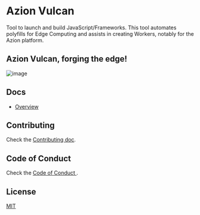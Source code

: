 # Azion Vulcan

Tool to launch and build JavaScript/Frameworks. This tool automates polyfills for Edge Computing and assists in creating Workers, notably for the Azion platform.

## Azion Vulcan, forging the edge!

![image](https://github.com/aziontech/vulcan/assets/12740219/7ffeae06-3535-47d7-91f5-3b9996952ce9)

## Docs
* [Overview](docs/overview.md)

## Contributing
Check the [Contributing doc](CONTRIBUTING.md).

## Code of Conduct
Check the [Code of Conduct ](CODE_OF_CONDUCT.md).

## License
[MIT](LICENSE.md)